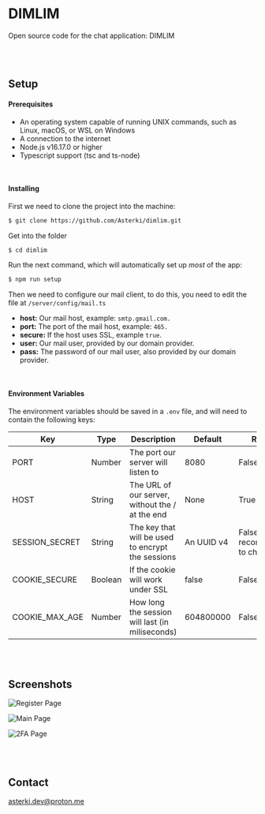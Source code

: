 # DIMLIM

Open source code for the chat application: DIMLIM

<br /><br />

## Setup

#### Prerequisites

- An operating system capable of running UNIX commands, such as Linux, macOS, or WSL on Windows
- A connection to the internet
- Node.js v16.17.0 or higher
- Typescript support (tsc and ts-node)

<br />

#### Installing

First we need to clone the project into the machine:

```bash
$ git clone https://github.com/Asterki/dimlim.git
```

 Get into the folder 

```bash
$ cd dimlim
```

Run the next command, which will automatically set up *most* of the app:

```bash
$ npm run setup
```

Then we need to configure our mail client, to do this, you need to edit the file at `/server/config/mail.ts`

- **host:** Our mail host, example: `smtp.gmail.com.`
- **port:** The port of the mail host, example: `465.`
- **secure:** If the host uses SSL, example `true`.
- **user:** Our mail user, provided by our domain provider.
- **pass:** The password of our mail user, also provided by our domain provider.

<br />

#### Environment Variables

The environment variables should be saved in a `.env` file, and will need to contain the following keys:

| Key               | Type    | Description                                        | Default    | Required                                                     | Example                          |
| ----------------- | ------- | -------------------------------------------------- | ---------- | ------------------------------------------------------------ | -------------------------------- |
| PORT              | Number  | The port our server will listen to                 | 8080       | False                                                        | 80                               |
| HOST              | String  | The URL of our server, without the / at the end    | None       | True                                                         | http://example.com               |
| SESSION_SECRET    | String  | The key that will be used to encrypt the sessions  | An UUID v4 | False, but recommendable to change                           | DK2h2vBb771PL57E7PejhIwZWSY1sL   |
| COOKIE_SECURE     | Boolean | If the cookie will work under SSL                  | false      | False                                                        | true                             |
| COOKIE_MAX_AGE    | Number  | How long the session will last (in miliseconds)    | 604800000  | False                                                        | 2419200000                       |

<br /><br />

## Screenshots

![Register Page](https://www.imgbly.com/ib/plKEO0l67F.png)

![Main Page](https://www.imgbly.com/ib/KG1MH3AA05.png)

![2FA Page](https://www.imgbly.com/ib/L9CLE4KMfJ.png)

<br />

<br />

## Contact

asterki.dev@proton.me

